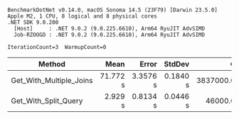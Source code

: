 ```

BenchmarkDotNet v0.14.0, macOS Sonoma 14.5 (23F79) [Darwin 23.5.0]
Apple M2, 1 CPU, 8 logical and 8 physical cores
.NET SDK 9.0.200
  [Host]     : .NET 9.0.2 (9.0.225.6610), Arm64 RyuJIT AdvSIMD
  Job-RZOOGD : .NET 9.0.2 (9.0.225.6610), Arm64 RyuJIT AdvSIMD

IterationCount=3  WarmupCount=0  

```
| Method                  | Mean     | Error    | StdDev   | Gen0         | Gen1       | Gen2      | Allocated   |
|------------------------ |---------:|---------:|---------:|-------------:|-----------:|----------:|------------:|
| Get_With_Multiple_Joins | 71.772 s | 3.3576 s | 0.1840 s | 3837000.0000 | 79000.0000 | 4000.0000 | 30541.59 MB |
| Get_With_Split_Query    |  2.929 s | 0.8134 s | 0.0446 s |   46000.0000 | 17000.0000 | 5000.0000 |   375.02 MB |
